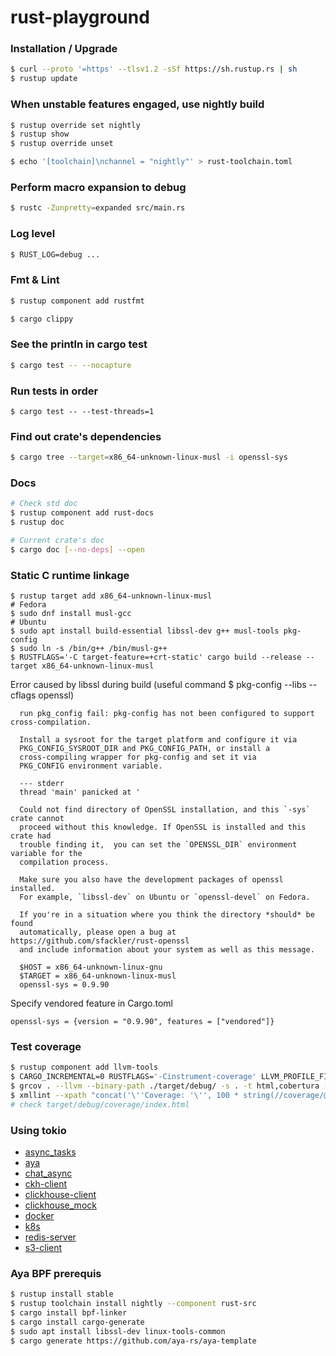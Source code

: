# rust-playground

### Installation / Upgrade
```sh
$ curl --proto '=https' --tlsv1.2 -sSf https://sh.rustup.rs | sh
$ rustup update
```

### When unstable features engaged, use nightly build
```sh
$ rustup override set nightly
$ rustup show
$ rustup override unset
```
```sh
$ echo '[toolchain]\nchannel = "nightly"' > rust-toolchain.toml
```

### Perform macro expansion to debug
```sh
$ rustc -Zunpretty=expanded src/main.rs
```

### Log level
```sh
$ RUST_LOG=debug ...
```

### Fmt & Lint
```sh
$ rustup component add rustfmt

$ cargo clippy
```

### See the println in cargo test
```sh
$ cargo test -- --nocapture
```

### Run tests in order
```
$ cargo test -- --test-threads=1
```

### Find out crate's dependencies
```sh
$ cargo tree --target=x86_64-unknown-linux-musl -i openssl-sys
```

### Docs
```sh
# Check std doc
$ rustup component add rust-docs
$ rustup doc

# Current crate's doc
$ cargo doc [--no-deps] --open
```

### Static C runtime linkage
```
$ rustup target add x86_64-unknown-linux-musl
# Fedora
$ sudo dnf install musl-gcc
# Ubuntu
$ sudo apt install build-essential libssl-dev g++ musl-tools pkg-config
$ sudo ln -s /bin/g++ /bin/musl-g++
$ RUSTFLAGS='-C target-feature=+crt-static' cargo build --release --target x86_64-unknown-linux-musl
```
Error caused by libssl during build (useful command $ pkg-config --libs --cflags openssl)
```
  run pkg_config fail: pkg-config has not been configured to support cross-compilation.

  Install a sysroot for the target platform and configure it via
  PKG_CONFIG_SYSROOT_DIR and PKG_CONFIG_PATH, or install a
  cross-compiling wrapper for pkg-config and set it via
  PKG_CONFIG environment variable.

  --- stderr
  thread 'main' panicked at '

  Could not find directory of OpenSSL installation, and this `-sys` crate cannot
  proceed without this knowledge. If OpenSSL is installed and this crate had
  trouble finding it,  you can set the `OPENSSL_DIR` environment variable for the
  compilation process.

  Make sure you also have the development packages of openssl installed.
  For example, `libssl-dev` on Ubuntu or `openssl-devel` on Fedora.

  If you're in a situation where you think the directory *should* be found
  automatically, please open a bug at https://github.com/sfackler/rust-openssl
  and include information about your system as well as this message.

  $HOST = x86_64-unknown-linux-gnu
  $TARGET = x86_64-unknown-linux-musl
  openssl-sys = 0.9.90
```
Specify vendored feature in Cargo.toml
```
openssl-sys = {version = "0.9.90", features = ["vendored"]}
```

### Test coverage
```sh
$ rustup component add llvm-tools
$ CARGO_INCREMENTAL=0 RUSTFLAGS='-Cinstrument-coverage' LLVM_PROFILE_FILE='cargo-test-%p-%m.profraw' cargo test
$ grcov . --llvm --binary-path ./target/debug/ -s . -t html,cobertura [--keep-only <crate-name>/src/*] [--excl-line r"//|^\s*\}|^\s*\{|^$|use|unreachable|^\s*\.await|#\[derive\(|^\s*#"] [--ignore xtask/*] [--ignore **/tests/*] --branch --ignore-not-existing -o ./target/debug/coverage/
$ xmllint --xpath "concat('\''Coverage: '\'', 100 * string(//coverage/@line-rate), '\''%'\'')" coverage/html/cobertura.xml
# check target/debug/coverage/index.html
```

### Using tokio
- [async_tasks](https://github.com/ZhengjunHUO/rust-playground/tree/main/async_tasks)
- [aya](https://github.com/ZhengjunHUO/rust-playground/tree/main/aya-xdp)
- [chat_async](https://github.com/ZhengjunHUO/rust-playground/tree/main/chat_async)
- [ckh-client](https://github.com/ZhengjunHUO/rust-playground/tree/main/ckh-client)
- [clickhouse-client](https://github.com/ZhengjunHUO/rust-playground/tree/main/clickhouse-client)
- [clickhouse_mock](https://github.com/ZhengjunHUO/rust-playground/tree/main/clickhouse_mock)
- [docker](https://github.com/ZhengjunHUO/rust-playground/tree/main/docker)
- [k8s](https://github.com/ZhengjunHUO/rust-playground/tree/main/k8s)
- [redis-server](https://github.com/ZhengjunHUO/rust-playground/tree/main/redis-server)
- [s3-client](https://github.com/ZhengjunHUO/rust-playground/tree/main/s3-client)

### Aya BPF prerequis
```sh
$ rustup install stable
$ rustup toolchain install nightly --component rust-src
$ cargo install bpf-linker
$ cargo install cargo-generate
$ sudo apt install libssl-dev linux-tools-common
$ cargo generate https://github.com/aya-rs/aya-template
```

